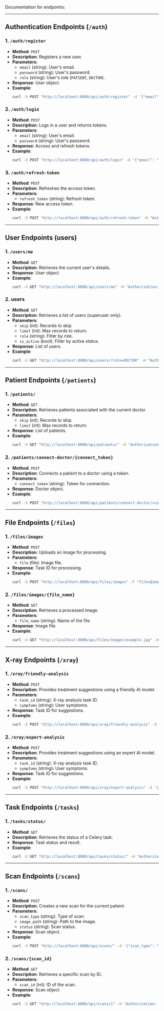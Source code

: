 Documentation for endpoints:

---

## **Authentication Endpoints (`/auth`)**

### **1. `/auth/register`**
- **Method**: `POST`
- **Description**: Registers a new user.
- **Parameters**:
  - `email` (string): User's email.
  - `password` (string): User's password.
  - `role` (string): User's role (`PATIENT`, `DOCTOR`).
- **Response**: User object.
- **Example**:
  ```bash
  curl -X POST "http://localhost:8000/api/auth/register" -d '{"email": "user@example.com", "password": "pass", "role": "PATIENT"}'
  ```

### **2. `/auth/login`**
- **Method**: `POST`
- **Description**: Logs in a user and returns tokens.
- **Parameters**:
  - `email` (string): User's email.
  - `password` (string): User's password.
- **Response**: Access and refresh tokens.
- **Example**:
  ```bash
  curl -X POST "http://localhost:8000/api/auth/login" -d '{"email": "user@example.com", "password": "pass"}'
  ```

### **3. `/auth/refresh-token`**
- **Method**: `POST`
- **Description**: Refreshes the access token.
- **Parameters**:
  - `refresh_token` (string): Refresh token.
- **Response**: New access token.
- **Example**:
  ```bash
  curl -X POST "http://localhost:8000/api/auth/refresh-token" -H "Authorization: Bearer <refresh_token>"
  ```

---

## **User Endpoints (users)**

### **1. `/users/me`**
- **Method**: `GET`
- **Description**: Retrieves the current user's details.
- **Response**: User object.
- **Example**:
  ```bash
  curl -X GET "http://localhost:8000/api/users/me" -H "Authorization: Bearer <access_token>"
  ```

### **2. users**
- **Method**: `GET`
- **Description**: Retrieves a list of users (superuser only).
- **Parameters**:
  - `skip` (int): Records to skip.
  - `limit` (int): Max records to return.
  - `role` (string): Filter by role.
  - `is_active` (bool): Filter by active status.
- **Response**: List of users.
- **Example**:
  ```bash
  curl -X GET "http://localhost:8000/api/users/?role=DOCTOR" -H "Authorization: Bearer <access_token>"
  ```

---

## **Patient Endpoints (`/patients`)**

### **1. `/patients/`**
- **Method**: `GET`
- **Description**: Retrieves patients associated with the current doctor.
- **Parameters**:
  - `skip` (int): Records to skip.
  - `limit` (int): Max records to return.
- **Response**: List of patients.
- **Example**:
  ```bash
  curl -X GET "http://localhost:8000/api/patients/" -H "Authorization: Bearer <access_token>"
  ```

### **2. `/patients/connect-doctor/{connect_token}`**
- **Method**: `POST`
- **Description**: Connects a patient to a doctor using a token.
- **Parameters**:
  - `connect_token` (string): Token for connection.
- **Response**: Doctor object.
- **Example**:
  ```bash
  curl -X POST "http://localhost:8000/api/patients/connect-doctor/<connect_token>" -H "Authorization: Bearer <access_token>"
  ```

---

## **File Endpoints (`/files`)**

### **1. `/files/images`**
- **Method**: `POST`
- **Description**: Uploads an image for processing.
- **Parameters**:
  - `file` (file): Image file.
- **Response**: Task ID for processing.
- **Example**:
  ```bash
  curl -X POST "http://localhost:8000/api/files/images" -F "file=@image.jpg" -H "Authorization: Bearer <access_token>"
  ```

### **2. `/files/images/{file_name}`**
- **Method**: `GET`
- **Description**: Retrieves a processed image.
- **Parameters**:
  - `file_name` (string): Name of the file.
- **Response**: Image file.
- **Example**:
  ```bash
  curl -X GET "http://localhost:8000/api/files/images/example.jpg" -H "Authorization: Bearer <access_token>"
  ```

---

## **X-ray Endpoints (`/xray`)**

### **1. `/xray/friendly-analysis`**
- **Method**: `POST`
- **Description**: Provides treatment suggestions using a friendly AI model.
- **Parameters**:
  - `task_id` (string): X-ray analysis task ID.
  - `symptoms` (string): User symptoms.
- **Response**: Task ID for suggestions.
- **Example**:
  ```bash
  curl -X POST "http://localhost:8000/api/xray/friendly-analysis" -d '{"task_id": "abc123", "symptoms": "cough"}' -H "Authorization: Bearer <access_token>"
  ```

### **2. `/xray/expert-analysis`**
- **Method**: `POST`
- **Description**: Provides treatment suggestions using an expert AI model.
- **Parameters**:
  - `task_id` (string): X-ray analysis task ID.
  - `symptoms` (string): User symptoms.
- **Response**: Task ID for suggestions.
- **Example**:
  ```bash
  curl -X POST "http://localhost:8000/api/xray/expert-analysis" -d '{"task_id": "abc123", "symptoms": "fever"}' -H "Authorization: Bearer <access_token>"
  ```

---

## **Task Endpoints (`/tasks`)**

### **1. `/tasks/status/`**
- **Method**: `GET`
- **Description**: Retrieves the status of a Celery task.
- **Response**: Task status and result.
- **Example**:
  ```bash
  curl -X GET "http://localhost:8000/api/tasks/status/" -H "Authorization: Bearer <access_token>"
  ```

---

## **Scan Endpoints (`/scans`)**

### **1. `/scans/`**
- **Method**: `POST`
- **Description**: Creates a new scan for the current patient.
- **Parameters**:
  - `scan_type` (string): Type of scan.
  - `image_path` (string): Path to the image.
  - `status` (string): Scan status.
- **Response**: Scan object.
- **Example**:
  ```bash
  curl -X POST "http://localhost:8000/api/scans/" -d '{"scan_type": "X-ray", "image_path": "/path/to/image", "status": "pending"}' -H "Authorization: Bearer <access_token>"
  ```

### **2. `/scans/{scan_id}`**
- **Method**: `GET`
- **Description**: Retrieves a specific scan by ID.
- **Parameters**:
  - `scan_id` (int): ID of the scan.
- **Response**: Scan object.
- **Example**:
  ```bash
  curl -X GET "http://localhost:8000/api/scans/1" -H "Authorization: Bearer <access_token>"
  ```